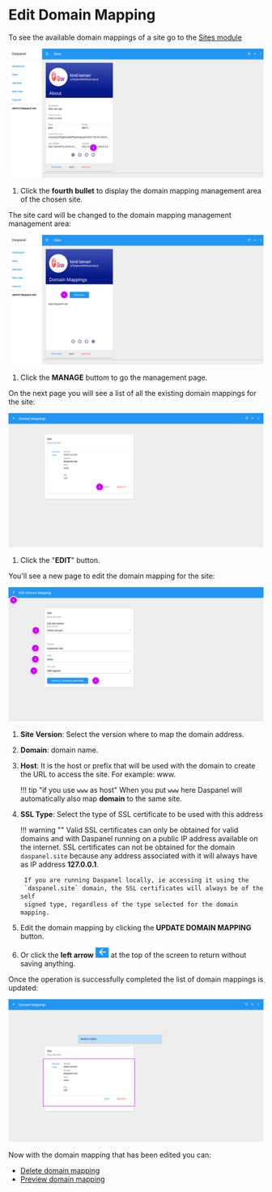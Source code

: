 # Edit Domain Mapping

To see the available domain mappings of a site go to the [Sites module](http://admin.daspanel.site/sites/)

[![Daspanel site versions](img/site-mappings.png)](img/site-mappings.png)

1. Click the **fourth bullet** to display the domain mapping management area of 
the chosen site.

The site card will be changed to the domain mapping management management area:

[![Daspanel site mapping tab](img/site-mappings-area-edit.png)](img/site-mappings-area-edit.png)

1. Click the **MANAGE** buttom to go the management page.

On the next page you will see a list of all the existing domain mappings for the site:

[![Daspanel site mapping edit](img/site-mapping-edit1.png)](img/site-mapping-edit1.png)

1. Click the "**EDIT**" button.

You'll see a new page to edit the domain mapping for the site:

[![Daspanel site mapping edit page](img/site-mapping-edit2.png)](img/site-mapping-edit2.png)

1. **Site Version**: Select the version where to map the domain address.
2. **Domain**: domain name.
3. **Host**: It is the host or prefix that will be used with the domain to 
create the URL to access the site. For example: www.

    !!! tip "if you use `www` as host"
        When you put `www` here Daspanel will automatically also 
        map **domain** to the same site.

4. **SSL Type**: Select the type of SSL certificate to be used with this address

    !!! warning ""
        Valid SSL certificates can only be obtained for valid domains and with 
        Daspanel running on a public IP address available on the internet. SSL 
        certificates can not be obtained for the domain `daspanel.site` because any 
        address associated with it will always have as IP address **127.0.0.1**.
        
        If you are running Daspanel locally, ie accessing it using the 
        `daspanel.site` domain, the SSL certificates will always be of the self 
        signed type, regardless of the type selected for the domain mapping.

5. Edit the domain mapping by clicking the **UPDATE DOMAIN MAPPING** button.
6. Or click the **left arrow** ![Alt](/help/sites/img/back-arrow.png "Back") at the top of 
the screen to return without saving anything.

Once the operation is successfully completed the list of domain mappings is updated:

[![Daspanel site mapping edit result](img/site-mapping-edit3.png)](img/site-mapping-edit3.png)

Now with the domain mapping that has been edited you can:

* [Delete domain mapping](/help/sites/versions/delete)
* [Preview domain mapping](/help/sites/versions/preview)

